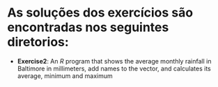 # As soluções dos exercícios são encontradas nos seguintes diretorios:

* **Exercise2**: An *R* program that shows the average monthly rainfall in Baltimore in millimeters, add names to the vector, and calculates its average, minimum and maximum
